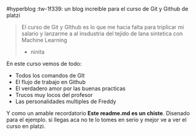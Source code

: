 #hyperblog :tw-1f339:
un blog increible para el curso de Git y Github de platzi
>El curso de Git y GIthub es lo que me hacia falta para triplicar mi salario y lanzarme a al insdustria del tejido de lana sintetica con Machine Learning
> - ninita

En este curso vemos de todo:
* Todos los comandos de GIt
* El flujo de trabajo en Github
* El verdadero amor por las buenas practicas
* Trucos muy locos del profesor
* Las personalidades multiples de Freddy

Y como un amable recordatorio **Este readme.md es un chiste**. Disenado para el ejemplo. si llegas aca no te lo tomes en serio y mejor ve a ver el curso en platzi.
